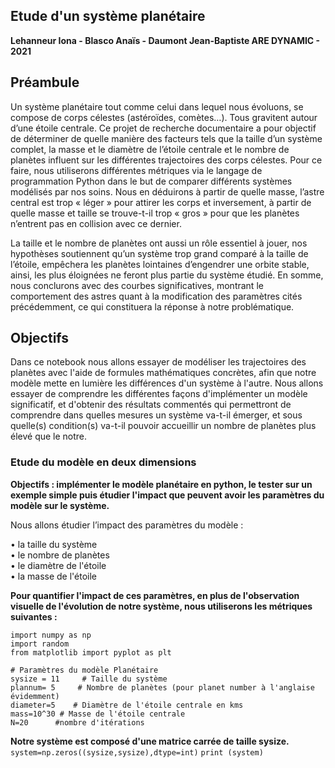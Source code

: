 ## Etude d'un système planétaire
**Lehanneur Iona - Blasco Anaïs - Daumont Jean-Baptiste ARE DYNAMIC - 2021**


## Préambule

Un système planétaire tout comme celui dans lequel nous évoluons, se compose de corps célestes (astéroïdes, comètes…). Tous gravitent autour d’une étoile centrale. Ce projet de recherche documentaire a pour objectif de déterminer de quelle manière des facteurs tels que la taille d’un système complet, la masse et le diamètre de l’étoile centrale et le nombre de planètes influent sur les différentes trajectoires des corps célestes. Pour ce faire, nous utiliserons différentes métriques via le langage de programmation Python dans le but de comparer différents systèmes modélisés par nos soins. Nous en déduirons à partir de quelle masse, l’astre central est trop « léger » pour attirer les corps et inversement, à partir de quelle masse et taille se trouve-t-il trop « gros » pour que les planètes n’entrent pas en collision avec ce dernier.

La taille et le nombre de planètes ont aussi un rôle essentiel à jouer, nos hypothèses soutiennent qu’un système trop grand comparé à la taille de l’étoile, empêchera les planètes lointaines d’engendrer une orbite stable, ainsi, les plus éloignées ne feront plus partie du système étudié. En somme, nous conclurons avec des courbes significatives, montrant le comportement des astres quant à la modification des paramètres cités précédemment, ce qui constituera la réponse à notre problématique.

## Objectifs


Dans ce notebook nous allons essayer de modéliser les trajectoires des planètes avec l'aide de formules mathématiques concrètes, afin que notre modèle mette en lumière les différences d'un système à l'autre. Nous allons essayer de comprendre les différentes façons d'implémenter un modèle significatif, et d'obtenir des résultats commentés qui permettront de comprendre dans quelles mesures un système va-t-il émerger, et sous quelle(s) condition(s) va-t-il pouvoir accueillir un nombre de planètes plus élevé que le notre.


### Etude du modèle en deux dimensions


**Objectifs : implémenter le modèle planétaire en python, le tester sur un exemple simple puis étudier l'impact que peuvent avoir les paramètres du modèle sur le système.**

Nous allons étudier l’impact des paramètres du modèle :

 • la taille du système                                                                                                                                                      
 • le nombre de planètes                                                                                                                                                         
 • le diamètre de l'étoile                                                                                                                                                       
 • la masse de l'étoile                                                                                                                                                         

**Pour quantifier l'impact de ces paramètres, en plus de l'observation visuelle de l'évolution de notre système, nous utiliserons les métriques suivantes :**

`import numpy as np`                                                                                                                                                             
`import random`                                                                                                                                                                 
`from matplotlib import pyplot as plt`

`# Paramètres du modèle Planétaire`                                                                                                                                             
`sysize = 11     # Taille du système`                                                                                                                                           
`plannum= 5     # Nombre de planètes (pour planet number à l'anglaise évidemment)`                                                                                               
`diameter=5    # Diamètre de l'étoile centrale en kms`                                                                                                                           
`mass=10^30 # Masse de l'étoile centrale`                                                                                                                                       
`N=20      #nombre d'itérations`

**Notre système est composé d'une matrice carrée de taille sysize.**
`system=np.zeros((sysize,sysize),dtype=int)`
`print (system)`
